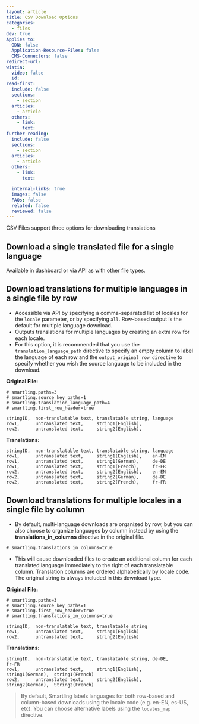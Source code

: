 ```yaml
---
layout: article
title: CSV Download Options
categories:
  - files
dev: true
Applies to:
  GDN: false
  Application-Resource-Files: false
  CMS-Connectors: false
redirect-url:
wistia:
  video: false
  id:
read-first:
  include: false
  sections:
    - section
  articles:
    - article
  others:
    - link:
      text:
further-reading:
  include: false
  sections:
    - section
  articles:
    - article
  others:
    - link:
      text:

  internal-links: true
  images: false
  FAQs: false
  related: false
  reviewed: false
---
```


CSV Files support three options for downloading translations

## Download a single translated file for a single language

Available in dashboard or via API as with other file types.

## Download translations for multiple languages in a single file by row

*   Accessible via API by specifying a comma-separated list of locales for the `locale` parameter, or by specifying `all`. Row-based output is the default for multiple language download.
*   Outputs translations for multiple languages by creating an extra row for each locale.
*   For this option, it is recommended that you use the `translation_language_path` directive to specify an empty column to label the language of each row and the `output_original_row directive` to specify whether you wish the source language to be included in the download.

**Original File:**

~~~
# smartling.paths=3
# smartling.source_key_paths=1
# smartling.translation_language_path=4
# smartling.first_row_header=true
 
stringID,  non-translatable text, translatable string, language
row1,      untranslated text,     string1(English),
row2,      untranslated text,     string2(English),
~~~

**Translations:**

~~~
stringID,  non-translatable text, translatable string, language
row1,      untranslated text,     string1(English),    en-EN
row1,      untranslated text,     string1(German),     de-DE
row1,      untranslated text,     string1(French),     fr-FR
row2,      untranslated text,     string2(English),    en-EN
row2,      untranslated text,     string2(German),     de-DE
row2,      untranslated text,     string2(French),     fr-FR
~~~


## Download translations for multiple locales in a single file by column

* By default, multi-language downloads are organized by row, but you can also choose to organize languages by column instead by using the **translations_in_columns** directive in the original file.

~~~
# smartling.translations_in_columns=true
~~~

* This will cause downloaded files to create an additional column for each translated language immediately to the right of each translatable column. Translation columns are ordered alphabetically by locale code. The original string is always included in this download type.

**Original File:**

~~~
# smartling.paths=3
# smartling.source_key_paths=1
# smartling.first_row_header=true
# smartling.translations_in_columns=true

stringID,  non-translatable text, translatable string
row1,      untranslated text,     string1(English)
row2,      untranslated text,     string2(English)
~~~

**Translations:**

~~~
stringID,  non-translatable text, translatable string, de-DE,           fr-FR
row1,      untranslated text,     string1(English),    string1(German),  string1(French)
row2,      untranslated text,     string2(English),    string2(German),  String2(French)
~~~

> By default, Smartling labels languages for both row-based and column-based downloads using the locale code (e.g. en-EN, es-US, etc). You can choose alternative labels using the `locales_map` directive.
